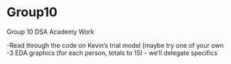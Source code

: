 # Group10
Group 10 DSA Academy Work

-Read through the code on Kevin’s trial model (maybe try one of your own
<be>
-3 EDA graphics (for each person, totals to 15) - we’ll delegate specifics

